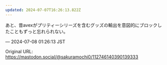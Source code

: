 ```yaml
---
updated: 2024-07-07T16:26:13.822Z
---
```


<p>あと、昔avexがプリティーシリーズを含むグッズの輸出を意図的にブロックしたこともずっと忘れられない。</p>

&mdash; 2024-07-08 01:26:13 JST

Original URL: https://mastodon.social/@sakuramochi0/112746140390139333
